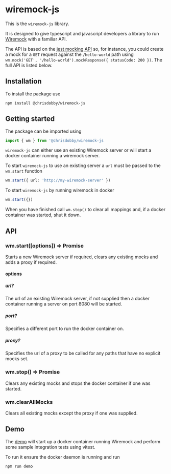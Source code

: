 # wiremock-js

This is the `wiremock-js` library.

It is designed to give typescript and javascript developers a library to run [Wiremock](https://wiremock.org/) with a familiar API.

The API is based on the [jest mocking API](https://jestjs.io/docs/mock-function-api) so, for instance, you could create a mock for a `GET` request against the `/hello-world` path using `wm.mock('GET', '/hello-world').mockResponse({ statusCode: 200 })`. The full API is listed below.

## Installation

To install the package use

```
npm install @chrisdobby/wiremock-js
```

## Getting started

The package can be imported using

```typescript
import { wm } from '@chrisdobby/wiremock-js
```

`wiremock-js` can either use an existing Wiremock server or will start a docker container running a wiremock server.

To start `wiremock-js` to use an existing server a `url` must be passed to the `wm.start` function

```typescript
wm.start({ url: 'http://my-wiremock-server' })
```

To start `wiremock-js` by running wiremock in docker

```typescript
wm.start({})
```

When you have finished call `wm.stop()` to clear all mappings and, if a docker container was started, shut it down.

## API

### wm.start([options]) => Promise<void>

Starts a new Wiremock server if required, clears any existing mocks and adds a proxy if required.

#### options

##### url?

The url of an existing Wiremock server, if not supplied then a docker container running a server on port 8080 will be started.

##### port?

Specifies a different port to run the docker container on.

##### proxy?

Specifies the url of a proxy to be called for any paths that have no explicit mocks set.

### wm.stop() => Promise<void>

Clears any existing mocks and stops the docker container if one was started.

### wm.clearAllMocks

Clears all existing mocks except the proxy if one was supplied.

## Demo

The [demo](./demo/) will start up a docker container running Wiremock and perform some sample integration tests using vitest.

To run it ensure the docker daemon is running and run

```
npm run demo
```
